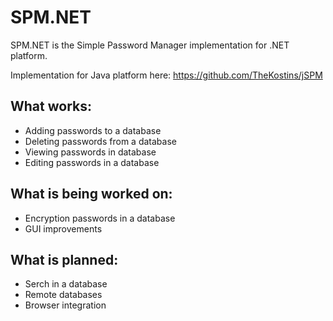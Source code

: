 # SPM.NET

SPM.NET is the Simple Password Manager implementation for .NET platform.

Implementation for Java platform here: https://github.com/TheKostins/jSPM

## What works:
- Adding passwords to a database
- Deleting passwords from a database
- Viewing passwords in database
- Editing passwords in a database

## What is being worked on:
- Encryption passwords in a database
- GUI improvements

## What is planned:
- Serch in a database
- Remote databases
- Browser integration
